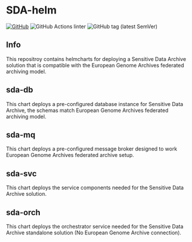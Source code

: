 # SDA-helm

[![GitHub](https://img.shields.io/github/license/CSCfi/sda-helm?style=plastic)](https://www.gnu.org/licenses/agpl-3.0)
![GitHub Actions linter](https://github.com/CSCfi/sda-helm/workflows/Helm%20linter/badge.svg)
![GitHub tag (latest SemVer)](https://img.shields.io/github/v/tag/CSCfi/sda-helm?sort=semver&style=plastic)

## Info

This repositroy contains helmcharts for deploying a Sensitive Data Archive solution that is compatible with the European Genome Archives federated archiving model.

## sda-db

This chart deploys a pre-configured database instance for Sensitive Data Archive, the schemas match European Genome Archives federated archiving model.

## sda-mq

This chart deploys a pre-configured message broker designed to work European Genome Archives federated archive setup.

## sda-svc

This chart deploys the service components needed for the Sensitive Data Archive solution.

## sda-orch

This chart deploys the orchestrator service needed for the Sensitive Data Archive standalone solution (No European Genome Archive connection).
